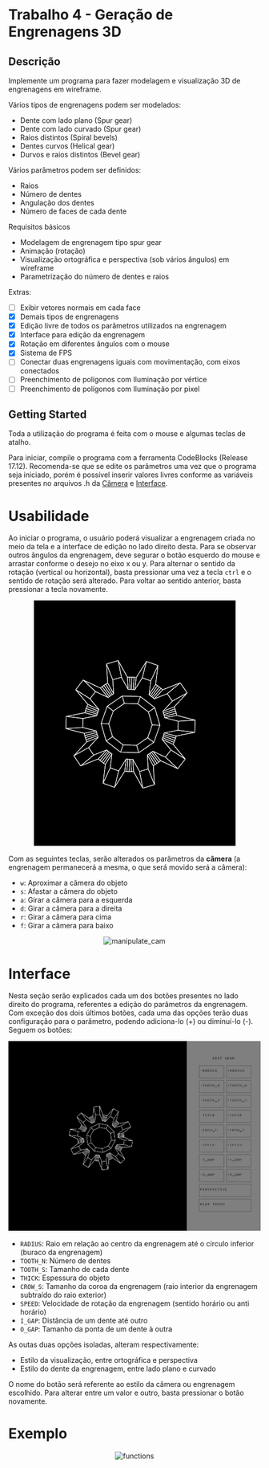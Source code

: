 # Trabalho 4 - Geração de Engrenagens 3D

<h2>Descrição</h2>

Implemente um programa para fazer modelagem e visualização 3D de engrenagens em wireframe.

Vários tipos de engrenagens podem ser modelados:

- Dente com lado plano (Spur gear)
- Dente com lado curvado (Spur gear)
- Raios distintos (Spiral bevels)
- Dentes curvos (Helical gear)
- Durvos e raios distintos (Bevel gear)

Vários parâmetros podem ser definidos:

- Raios
- Número de dentes
- Angulação dos dentes
- Número de faces de cada dente

Requisitos básicos

- Modelagem de engrenagem tipo spur gear
- Animação (rotação)
- Visualização ortográfica e perspectiva (sob vários ângulos) em wireframe
- Parametrização do número de dentes e raios

Extras:

- [ ] Exibir vetores normais em cada face
- [x] Demais tipos de engrenagens
- [x] Edição livre de todos os parâmetros utilizados na engrenagem
- [x] Interface para edição da engrenagem
- [x] Rotação em diferentes ângulos com o mouse
- [x] Sistema de FPS
- [ ] Conectar duas engrenagens iguais com movimentação, com eixos conectados
- [ ] Preenchimento de polígonos com Iluminação por vértice
- [ ] Preenchimento de polígonos com Iluminação por pixel

<h2> Getting Started </h2>

Toda a utilização do programa é feita com o mouse e algumas teclas de atalho.

Para iniciar, compile o programa com a ferramenta CodeBlocks (Release 17.12). Recomenda-se que se edite os parâmetros uma vez que o programa seja iniciado, porém é possível inserir valores livres conforme as variáveis presentes no arquivos .h da [Câmera](src/Entities/Cam.h) e [Interface](src/Interface/Interface.h).

# Usabilidade

Ao iniciar o programa, o usuário poderá visualizar a engrenagem criada no meio da tela e a interface de edição no lado direito desta. Para se observar outros ângulos da engrenagem, deve segurar o botão esquerdo do mouse e arrastar conforme o desejo no eixo x ou y. Para alternar o sentido da rotação (vertical ou horizontal), basta pressionar uma vez a tecla `ctrl` e o sentido de rotação será alterado. Para voltar ao sentido anterior, basta pressionar a tecla novamente.

<p align="center"> 
  <img src="media/mouse.gif" alt="rotate_gear"/>
</p>

Com as seguintes teclas, serão alterados os parâmetros da **câmera** (a engrenagem permanecerá a mesma, o que será movido será a câmera):

- `w`: Aproximar a câmera do objeto
- `s`: Afastar a câmera do objeto
- `a`: Girar a câmera para a esquerda
- `d`: Girar a câmera para a direita
- `r`: Girar a câmera para cima
- `f`: Girar a câmera para baixo

<p align="center"> 
  <img src="media/teclas.gif" alt="manipulate_cam"/>
</p>

# Interface

Nesta seção serão explicados cada um dos botões presentes no lado direito do programa, referentes a edição do parâmetros da engrenagem. Com exceção dos dois últimos botões, cada uma das opções terão duas configuração para o parâmetro, podendo adiciona-lo (+) ou diminuí-lo (-). Seguem os botões:

<p align="center"> 
  <img src="media/interface.png" alt="interface"/>
</p>

- `RADIUS`: Raio em relação ao centro da engrenagem até o círculo inferior (buraco da engrenagem)
- `TOOTH_N`: Número de dentes
- `TOOTH_S`: Tamanho de cada dente
- `THICK`: Espessura do objeto
- `CROW_S`: Tamanho da coroa da engrenagem (raio interior da engrenagem subtraído do raio exterior)
- `SPEED`: Velocidade de rotação da engrenagem (sentido horário ou anti horário)
- `I_GAP`: Distância de um dente até outro
- `O_GAP`: Tamanho da ponta de um dente à outra

As outas duas opções isoladas, alteram respectivamente:

- Estilo da visualização, entre ortográfica e perspectiva
- Estilo do dente da engrenagem, entre lado plano e curvado

O nome do botão será referente ao estilo da câmera ou engrenagem escolhido. Para alterar entre um valor e outro, basta pressionar o botão novamente.

# Exemplo

<p align="center"> 
  <img src="media/apresentacao.gif" alt="functions"/>
</p>
